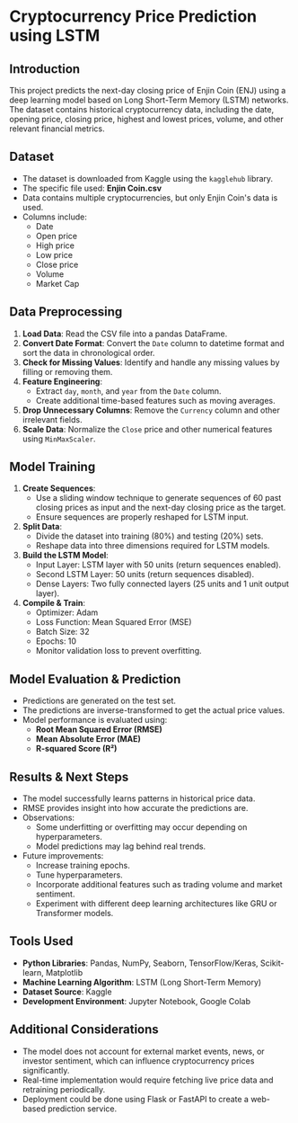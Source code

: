 # Cryptocurrency Price Prediction using LSTM

## Introduction
This project predicts the next-day closing price of Enjin Coin (ENJ) using a deep learning model based on Long Short-Term Memory (LSTM) networks. The dataset contains historical cryptocurrency data, including the date, opening price, closing price, highest and lowest prices, volume, and other relevant financial metrics.

## Dataset
- The dataset is downloaded from Kaggle using the `kagglehub` library.
- The specific file used: **Enjin Coin.csv**
- Data contains multiple cryptocurrencies, but only Enjin Coin's data is used.
- Columns include:
  - Date
  - Open price
  - High price
  - Low price
  - Close price
  - Volume
  - Market Cap

## Data Preprocessing
1. **Load Data**: Read the CSV file into a pandas DataFrame.
2. **Convert Date Format**: Convert the `Date` column to datetime format and sort the data in chronological order.
3. **Check for Missing Values**: Identify and handle any missing values by filling or removing them.
4. **Feature Engineering**:
   - Extract `day`, `month`, and `year` from the `Date` column.
   - Create additional time-based features such as moving averages.
5. **Drop Unnecessary Columns**: Remove the `Currency` column and other irrelevant fields.
6. **Scale Data**: Normalize the `Close` price and other numerical features using `MinMaxScaler`.

## Model Training
1. **Create Sequences**:
   - Use a sliding window technique to generate sequences of 60 past closing prices as input and the next-day closing price as the target.
   - Ensure sequences are properly reshaped for LSTM input.
2. **Split Data**:
   - Divide the dataset into training (80%) and testing (20%) sets.
   - Reshape data into three dimensions required for LSTM models.
3. **Build the LSTM Model**:
   - Input Layer: LSTM layer with 50 units (return sequences enabled).
   - Second LSTM Layer: 50 units (return sequences disabled).
   - Dense Layers: Two fully connected layers (25 units and 1 unit output layer).
4. **Compile & Train**:
   - Optimizer: Adam
   - Loss Function: Mean Squared Error (MSE)
   - Batch Size: 32
   - Epochs: 10
   - Monitor validation loss to prevent overfitting.

## Model Evaluation & Prediction
- Predictions are generated on the test set.
- The predictions are inverse-transformed to get the actual price values.
- Model performance is evaluated using:
  - **Root Mean Squared Error (RMSE)**
  - **Mean Absolute Error (MAE)**
  - **R-squared Score (R²)**

## Results & Next Steps
- The model successfully learns patterns in historical price data.
- RMSE provides insight into how accurate the predictions are.
- Observations:
  - Some underfitting or overfitting may occur depending on hyperparameters.
  - Model predictions may lag behind real trends.
- Future improvements:
  - Increase training epochs.
  - Tune hyperparameters.
  - Incorporate additional features such as trading volume and market sentiment.
  - Experiment with different deep learning architectures like GRU or Transformer models.

## Tools Used
- **Python Libraries**: Pandas, NumPy, Seaborn, TensorFlow/Keras, Scikit-learn, Matplotlib
- **Machine Learning Algorithm**: LSTM (Long Short-Term Memory)
- **Dataset Source**: Kaggle
- **Development Environment**: Jupyter Notebook, Google Colab

## Additional Considerations
- The model does not account for external market events, news, or investor sentiment, which can influence cryptocurrency prices significantly.
- Real-time implementation would require fetching live price data and retraining periodically.
- Deployment could be done using Flask or FastAPI to create a web-based prediction service.

